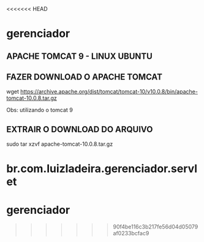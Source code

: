 <<<<<<< HEAD

# gerenciador

## APACHE TOMCAT 9 - LINUX UBUNTU

## FAZER DOWNLOAD O APACHE TOMCAT 

wget https://archive.apache.org/dist/tomcat/tomcat-10/v10.0.8/bin/apache-tomcat-10.0.8.tar.gz

Obs: utilizando o tomcat 9

## EXTRAIR O DOWNLOAD DO ARQUIVO

sudo tar xzvf apache-tomcat-10.0.8.tar.gz

br.com.luizladeira.gerenciador.servlet
=======
# gerenciador
>>>>>>> 90f4be116c3b217fe56d04d05079af0233bcfac9

